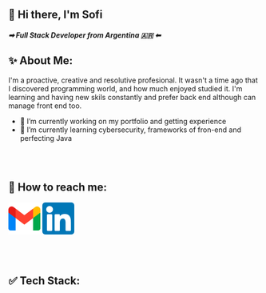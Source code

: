 ## 👋 Hi there, I'm Sofi
#####  ➡ Full Stack Developer from Argentina 🇦🇷 ⬅
   
   ✨ About Me:
----------------------------------------------------------------------------------------------------------------------
I'm a proactive, creative and resolutive profesional. It wasn't a time ago that I discovered programming world, and how much enjoyed studied it. I'm learning and having new skils constantly and prefer back end although can manage front end too.

- 🔭 I’m currently working on my portfolio and getting experience
- 🌱 I’m currently learning cybersecurity,  frameworks of fron-end and perfecting Java 

<br></br>

📎 How to reach me:
-------------------------------------------------------------------------------------------------------------------------
![gmail](https://github.com/Sgieco/Sgieco/blob/main/gmail%20(1).png)
<a href='https://www.linkedin.com/in/sofia-gieco-3b4015b4/'>![lkdn](https://github.com/Sgieco/Sgieco/blob/main/linkedin%20(1).png)</a>

<br></br>

✅ Tech Stack:
--------------------------------------------------------------------------------------------------------------------------
<!--
**Sgieco/Sgieco** is a ✨ _special_ ✨ repository because its `README.md` (this file) appears on your GitHub profile.

Here are some ideas to get you started:



- 👯 I’m looking to collaborate on ...
- 🤔 I’m looking for help with ...
- 💬 Ask me about ...
- 📫 How to reach me: ...
- 😄 Pronouns: ...
- ⚡ Fun fact: ...
-->
